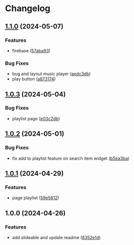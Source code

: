 # Changelog

## [1.1.0](https://github.com/menyalaAbangkuuuu/spotify_clone/compare/v1.0.3...v1.1.0) (2024-05-07)


### Features

* firebase ([57aba93](https://github.com/menyalaAbangkuuuu/spotify_clone/commit/57aba935741a56bc842eef15829cb9cd7941afc3))


### Bug Fixes

* bug and layout music player ([aedc3db](https://github.com/menyalaAbangkuuuu/spotify_clone/commit/aedc3db0ba93e6258fa3b42bfb41077368293289))
* play button ([a873174](https://github.com/menyalaAbangkuuuu/spotify_clone/commit/a873174209a8f1984c2e991062e7c833ff0a1bb0))

## [1.0.3](https://github.com/menyalaAbangkuuuu/spotify_clone/compare/v1.0.2...v1.0.3) (2024-05-04)


### Bug Fixes

* playlist page ([e03c2db](https://github.com/menyalaAbangkuuuu/spotify_clone/commit/e03c2dbe527fc9fee8403b1339dcef78e8a64ffa))

## [1.0.2](https://github.com/menyalaAbangkuuuu/spotify_clone/compare/v1.0.1...v1.0.2) (2024-05-01)


### Bug Fixes

* fix add to playlist feature on search item widget ([b5ea3ba](https://github.com/menyalaAbangkuuuu/spotify_clone/commit/b5ea3baa7ceba82454d9a9a6110ad26292eff44e))

## [1.0.1](https://github.com/menyalaAbangkuuuu/spotify_clone/compare/v1.0.0...v1.0.1) (2024-04-29)


### Features

* page playlist ([59e5812](https://github.com/menyalaAbangkuuuu/spotify_clone/commit/59e581241adaef5c5f18a09a96ed85da3bc4da2e))

## 1.0.0 (2024-04-26)


### Features

* add slideable and update readme ([8352e1d](https://github.com/menyalaAbangkuuuu/spotify_clone/commit/8352e1d1329c0206c8eca7175827539104c34ec3))
